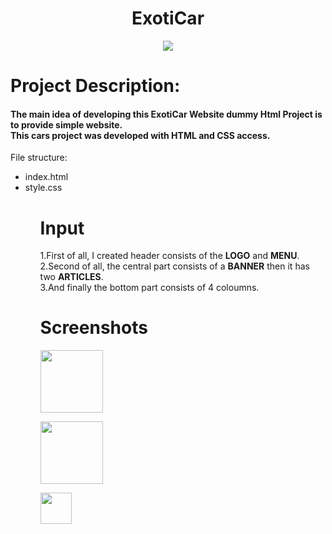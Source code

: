 <h1 align= "center"> ExotiCar </h1>

<p align = "center">
<img src ="https://i.pinimg.com/originals/5e/ee/22/5eee22643202b9a757e457fbc796b74d.gif"/>
</p>


<h1>Project Description:</h1><h4>The main idea of developing this ExotiCar Website dummy Html Project is to provide simple website.<br>
This cars project was developed with HTML and CSS access.</h4>


File structure:
<ul>
<li>index.html</li>
<li>style.css</li>
<ul>

<h1>Input</h1>
1.First of all, I created header consists of the <strong>LOGO</strong> and <strong>MENU</strong>.<br>
2.Second of all, the central part consists of a <strong>BANNER</strong> then it has two <strong>ARTICLES</strong>.<br>
3.And finally the bottom part consists of 4 coloumns.

<h1>Screenshots</h1>


<img src=https://user-images.githubusercontent.com/109518128/180512203-eb54156f-0a2f-4f81-b079-2cb3f6343df1.PNG height=100><br>

<img src=https://user-images.githubusercontent.com/109518128/180512242-2db0be25-e2c5-4a42-b874-4b485d1912e7.PNG  height=100><br>

<img src=https://user-images.githubusercontent.com/109518128/180512334-f4ce3208-f5d9-4ee3-9695-1cf8811df94d.PNG  height=50>

